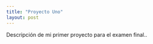 ```yaml
---
title: "Proyecto Uno"
layout: post
---
```


Descripción de mi primer proyecto para el examen final..

